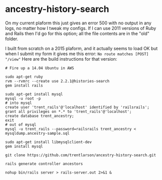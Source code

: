 # ancestry-history-search

On my current plaform this just gives an error 500 with no output in
any logs, no matter how I tweak my configs.  If I can use 2011
versions of Ruby and Rails then I'd go for this option; all the file
contents are in the "old" folder.

I built from scratch on a 2015 plaform, and it actually seems to
load OK but when I submit my form it gives me this error: `No route
matches [POST] "/view"` Here are the build instructions for that
version:


```
# Fire up a 14.04 Ubuntu in AWS

sudo apt-get ruby
rvm --rvmrc --create use 2.2.1@histories-search
gem install rails

sudo apt-get install mysql
mysql -u root -p
# into mysql
create user 'trent_rails'@'localhost' identified by 'railsrails';
grant all privileges on *.* to 'trent_rails'@'localhost';
create database trent_ancestry;
exit
# out of mysql
mysql -u trent_rails --password=railsrails trent_ancestry < mysqldump.ancestry-sample.sql

sudo apt-get install libmysqlclient-dev
gem install mysql

git clone https://github.com/trentlarson/ancestry-history-search.git

rails generate controller ancestors

nohup bin/rails server > rails-server.out 2>&1 &

```
